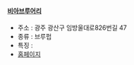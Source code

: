 #### [비아브루어리](https://map.naver.com/v5/entry/place/1995857688) 
 - 주소 : 광주 광산구 임방울대로826번길 47
- 종류 : 브루펍
 - 특징 : 
- [홈페이지]()

